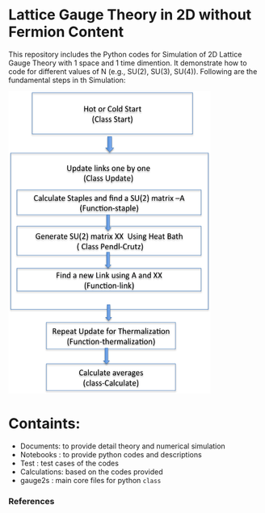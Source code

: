 # Lattice Gauge Theory in 2D without Fermion Content

This repository includes the Python codes for Simulation of 2D Lattice Gauge Theory with 1 space and 1 time dimention. It demonstrate how to code for different values of N (e.g., SU(2), SU(3), SU(4)). Following are the fundamental steps in th Simulation:

<img src="https://github.com/cphysics/gauge2d/blob/master/notebooks/img/alg1.png?raw=true" height=600 width=400></image>

# Containts:
 - Documents: to provide detail theory and numerical simulation
 - Notebooks : to provide python codes and descriptions
 - Test : test cases of the codes
 - Calculations: based on the codes provided
 - gauge2s : main core files for python ```class```
 
 ### References

